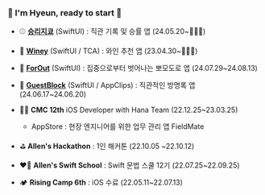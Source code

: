 ### 💫 I'm Hyeun, ready to start 
* ⚾️ [**승리지쿄**](https://github.com/DeveloperAcademy-POSTECH/2024-MC2-A11-YANOLJA) (SwiftUI) : 직관 기록 및 승률 앱 (24.05.20~🏃‍♀️‍➡️)
* 🍷 [**Winey**](https://github.com/AdultOfNineteen/WINEY-iOS) (SwiftUI / TCA) : 와인 추천 앱 (23.04.30~🏃‍♀️‍➡️)
  
* 👻 [**ForOut**](https://github.com/DeveloperAcademy-POSTECH/2024-MC3-A16-PalangPalang) (SwiftUI) : 집중으로부터 벗어나는 뽀모도로 앱 (24.07.29~24.08.13)
* 🤖 [**GuestBlock**](https://github.com/DeveloperAcademy-POSTECH/2024-NC2-A46-App-Clips) (SwiftUI / AppClips) : 직관적인 방명록 앱 (24.06.17~24.06.20)
* 👩‍💻 **CMC 12th** iOS Developer with Hana Team (22.12.25~23.03.25)
  * AppStore : 현장 엔지니어를 위한 업무 관리 앱 FieldMate
* ⛳️ **Allen's Hackathon** : 1인 해커톤 (22.10.05 ~22.10.12)

* ❤️‍🔥 **Allen's Swift School** : Swift 문법 스쿨 12기 (22.07.25~22.09.25)


* 🏕️ **Rising Camp 6th** : iOS 수료 (22.05.11~22.07.13)

